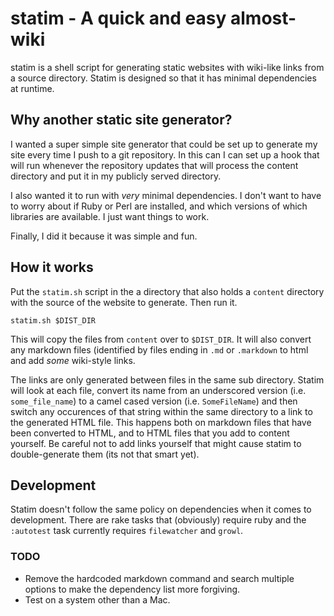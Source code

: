# statim - A quick and easy almost-wiki

statim is a shell script for generating static websites with wiki-like
links from a source directory. Statim is designed so that it has minimal
dependencies at runtime.

## Why another static site generator?

I wanted a super simple site generator that could be set up to
generate my site every time I push to a git repository. In this can I
can set up a hook that will run whenever the repository updates that
will process the content directory and put it in my publicly served
directory.

I also wanted it to run with *very* minimal dependencies. I don't want
to have to worry about if Ruby or Perl are installed, and which
versions of which libraries are available. I just want things to work.

Finally, I did it because it was simple and fun.

## How it works

Put the `statim.sh` script in the a directory that also holds a
`content` directory with the source of the website to generate. Then
run it.

    statim.sh $DIST_DIR

This will copy the files from `content` over to `$DIST_DIR`. It will
also convert any markdown files (identified by files ending in `.md`
or `.markdown` to html and add *some* wiki-style links.

The links are only generated between files in the same sub
directory. Statim will look at each file, convert its name from an
underscored version (i.e. `some_file_name`) to a camel cased version
(i.e. `SomeFileName`) and then switch any occurences of that string
within the same directory to a link to the generated HTML file. This
happens both on markdown files that have been converted to HTML, and
to HTML files that you add to content yourself. Be careful not to add
links yourself that might cause statim to double-generate them (its
not that smart yet).

## Development

Statim doesn't follow the same policy on dependencies when it comes to
development. There are rake tasks that (obviously) require ruby and
the `:autotest` task currently requires `filewatcher` and `growl`.

### TODO

- Remove the hardcoded markdown command and search multiple options to
  make the dependency list more forgiving.
- Test on a system other than a Mac.
